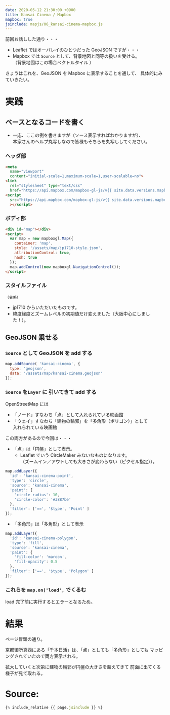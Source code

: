 ```yaml
---
date: 2020-05-12 21:30:00 +0900
title: Kansai Cinema / Mapbox
mapbox: true
jsinclude: mapjs/06_kansai-cinema-mapbox.js
---
```


前回お話しした通り・・・

* Leaflet ではオーバレイのひとつだった GeoJSON ですが・・・
* Mapbox では `Source` として、背景地図と同等の扱いを受ける。  
  （背景地図はこの場合ベクトルタイル ）

きょうはこれを、GeoJSON を Mapbox に表示することを通して、
具体的にみていきたい。


# 実践

## ベースとなるコードを書く

* 一応、ここの例を書きますが（ソース表示すればわかりますが）、  
  本家さんのヘルプ丸写しなので皆様もそちらを丸写ししてください。

### ヘッダ部

```html
<meta
  name="viewport"
  content="initial-scale=1,maximum-scale=1,user-scalable=no">
<link
  rel="stylesheet" type="text/css"
  href="https://api.mapbox.com/mapbox-gl-js/v{{ site.data.versions.mapbox }}/mapbox-gl.css" />
<script
  src="https://api.mapbox.com/mapbox-gl-js/v{{ site.data.versions.mapbox }}/mapbox-gl.js"
  ></script>
```

### ボディ部

```html
<div id="map"></div>
<script>
  var map = new mapboxgl.Map({
    container: 'map',
    style: '/assets/map/jp1710-style.json',
    attributionControl: true,
    hash: true
  });
  map.addControl(new mapboxgl.NavigationControl());
</script>
```

### スタイルファイル

```
（省略）
```

* jp1710 からいただいたものです。
* 緯度経度とズームレベルの初期値だけ変えました（大阪中心にしました！）。


## GeoJSON 乗せる

### `Source` として GeoJSON を add する

```javascript
map.addSource( 'kansai-cinema', {
  type: 'geojson',
  data: '/assets/map/kansai-cinema.geojson'
});
```

### `Source` を`Layer` に 引いてきて add する

OpenStreetMap には

* 「ノード」すなわち「点」として入れられている映画館
* 「ウェイ」すなわち「建物の輪郭」を「多角形（ポリゴン）」として  
  入れられている映画館

この両方があるので今回は・・・

* 「点」は「円盤」として表示。
  * Leaflet でいう CircleMaker みないなものになります。  
    （ズームイン／アウトしても大きさが変わらない（ピクセル指定））。

```javascript
map.addLayer({
  'id': 'kansai-cinema-point',
  'type': 'circle',
  'source': 'kansai-cinema',
  'paint': {
    'circle-radius': 10,
    'circle-color': '#3887be'
  },
  'filter': ['==', '$type', 'Point' ]
});
```

* 「多角形」は「多角形」として表示

```javascript
map.addLayer({
  'id': 'kansai-cinema-polygon',
  'type': 'fill',
  'source': 'kansai-cinema',
  'paint': {
    'fill-color': 'maroon',
    'fill-opacity': 0.5
  },
  'filter': ['==', '$type', 'Polygon' ]
});
```


### これらを `map.on('load',` でくるむ

load 完了前に実行するとエラーとなるため。


# 結果

ページ冒頭の通り。

京都御所真西にある「千本日活」は、「点」としても「多角形」としても
マッピングされていたので両方表示される。

拡大していくと次第に建物の輪郭が円盤の大きさを超えてきて
前面に出てくる様子が見て取れる。


# Source:

```javascript
{% include_relative {{ page.jsinclude }} %}
```

